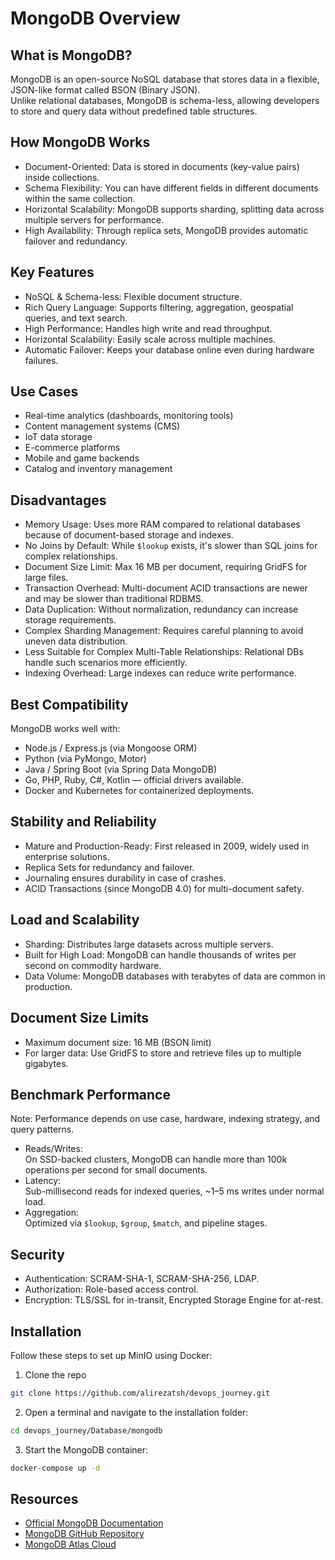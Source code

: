 # MongoDB Overview

## What is MongoDB?
MongoDB is an open-source NoSQL database that stores data in a flexible, JSON-like format called BSON (Binary JSON).  
Unlike relational databases, MongoDB is schema-less, allowing developers to store and query data without predefined table structures.


## How MongoDB Works
- Document-Oriented: Data is stored in documents (key-value pairs) inside collections.
- Schema Flexibility: You can have different fields in different documents within the same collection.
- Horizontal Scalability: MongoDB supports sharding, splitting data across multiple servers for performance.
- High Availability: Through replica sets, MongoDB provides automatic failover and redundancy.


## Key Features
- NoSQL & Schema-less: Flexible document structure.
- Rich Query Language: Supports filtering, aggregation, geospatial queries, and text search.
- High Performance: Handles high write and read throughput.
- Horizontal Scalability: Easily scale across multiple machines.
- Automatic Failover: Keeps your database online even during hardware failures.


## Use Cases
- Real-time analytics (dashboards, monitoring tools)
- Content management systems (CMS)
- IoT data storage
- E-commerce platforms
- Mobile and game backends
- Catalog and inventory management


## Disadvantages
- Memory Usage: Uses more RAM compared to relational databases because of document-based storage and indexes.
- No Joins by Default: While `$lookup` exists, it's slower than SQL joins for complex relationships.
- Document Size Limit: Max 16 MB per document, requiring GridFS for large files.
- Transaction Overhead: Multi-document ACID transactions are newer and may be slower than traditional RDBMS.
- Data Duplication: Without normalization, redundancy can increase storage requirements.
- Complex Sharding Management: Requires careful planning to avoid uneven data distribution.
- Less Suitable for Complex Multi-Table Relationships: Relational DBs handle such scenarios more efficiently.
- Indexing Overhead: Large indexes can reduce write performance.


## Best Compatibility
MongoDB works well with:
- Node.js / Express.js (via Mongoose ORM)
- Python (via PyMongo, Motor)
- Java / Spring Boot (via Spring Data MongoDB)
- Go, PHP, Ruby, C#, Kotlin — official drivers available.
- Docker and Kubernetes for containerized deployments.


## Stability and Reliability
- Mature and Production-Ready: First released in 2009, widely used in enterprise solutions.
- Replica Sets for redundancy and failover.
- Journaling ensures durability in case of crashes.
- ACID Transactions (since MongoDB 4.0) for multi-document safety.


## Load and Scalability
- Sharding: Distributes large datasets across multiple servers.
- Built for High Load: MongoDB can handle thousands of writes per second on commodity hardware.
- Data Volume: MongoDB databases with terabytes of data are common in production.


## Document Size Limits
- Maximum document size: 16 MB (BSON limit)
- For larger data: Use GridFS to store and retrieve files up to multiple gigabytes.


## Benchmark Performance
Note: Performance depends on use case, hardware, indexing strategy, and query patterns.

- Reads/Writes:  
  On SSD-backed clusters, MongoDB can handle more than 100k operations per second for small documents.  
- Latency:  
  Sub-millisecond reads for indexed queries, ~1–5 ms writes under normal load.  
- Aggregation:  
  Optimized via `$lookup`, `$group`, `$match`, and pipeline stages.


## Security
- Authentication: SCRAM-SHA-1, SCRAM-SHA-256, LDAP.
- Authorization: Role-based access control.
- Encryption: TLS/SSL for in-transit, Encrypted Storage Engine for at-rest.


## Installation

Follow these steps to set up MinIO using Docker:


1. Clone the repo

```bash
git clone https://github.com/alirezatsh/devops_journey.git
```

2. Open a terminal and navigate to the installation folder:

```bash
cd devops_journey/Database/mongodb
```

3. Start the MongoDB container:

```bash
docker-compose up -d
```


## Resources
- [Official MongoDB Documentation](https://www.mongodb.com/docs/)
- [MongoDB GitHub Repository](https://github.com/mongodb/mongo)
- [MongoDB Atlas Cloud](https://www.mongodb.com/atlas)
